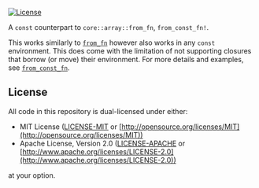[![License](https://img.shields.io/badge/license-MIT%2FApache-blue.svg)](https://github.com/13ros27/from_const_fn#license)

A `const` counterpart to `core::array::from_fn`, `from_const_fn!`.

This works similarly to [`from_fn`](https://doc.rust-lang.org/std/array/fn.from_fn.html) however also works in any `const` environment. This does come with the limitation of not supporting closures that borrow (or move) their environment. For more details and examples, see [`from_const_fn`](https://github.com/13ros27/from_const_fn/blob/master/lib.rs#L32).

## License

All code in this repository is dual-licensed under either:

* MIT License ([LICENSE-MIT](LICENSE-MIT) or [http://opensource.org/licenses/MIT](http://opensource.org/licenses/MIT))
* Apache License, Version 2.0 ([LICENSE-APACHE](LICENSE-APACHE) or [http://www.apache.org/licenses/LICENSE-2.0](http://www.apache.org/licenses/LICENSE-2.0))

at your option.
